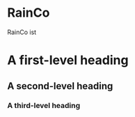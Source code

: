 <h1>RainCo</h1>

RainCo ist


# A first-level heading
## A second-level heading
### A third-level heading
